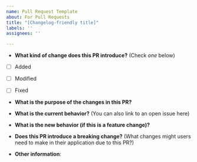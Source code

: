 ```yaml
---
name: Pull Request Template
about: For Pull Requests
title: "[Changelog-friendly title]"
labels: ''
assignees: ''

---
```


* **What kind of change does this PR introduce?** (Check *one* below)
- [ ] Added
- [ ] Modified
- [ ] Fixed


* **What is the purpose of the changes in this PR?**



* **What is the current behavior?** (You can also link to an open issue here)



* **What is the new behavior (if this is a feature change)?**



* **Does this PR introduce a breaking change?** (What changes might users need to make in their application due to this PR?)



* **Other information**:
